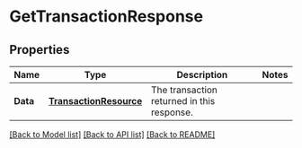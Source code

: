 # GetTransactionResponse

## Properties

Name | Type | Description | Notes
------------ | ------------- | ------------- | -------------
**Data** | [**TransactionResource**](TransactionResource.md) | The transaction returned in this response.  | 

[[Back to Model list]](../README.md#documentation-for-models) [[Back to API list]](../README.md#documentation-for-api-endpoints) [[Back to README]](../README.md)



